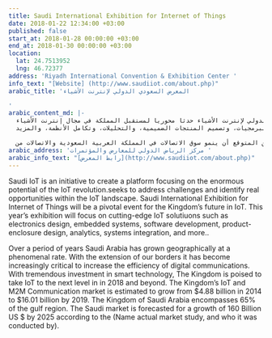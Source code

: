 ```yaml
---
title: Saudi International Exhibition for Internet of Things
date: 2018-01-22 12:34:00 +03:00
published: false
start_at: 2018-01-28 00:00:00 +03:00
end_at: 2018-01-30 00:00:00 +03:00
location:
  lat: 24.7513952
  lng: 46.72377
address: 'Riyadh International Convention & Exhibition Center '
info_text: "[Website] (http://www.saudiiot.com/about.php)"
arabic_title: 'المعرض السعودي الدولي لإنترنت الأشياء

'
arabic_content_md: |-
  إن مبادرة إنترنت الأشياء السعودية هي مبادرة لإنشاء منصة تركز على الإمكانات الهائلة التي تتيحها تقنيات إنقاذ الأشياء من أجل التصدي للتحديات وتحديد الفرص الحقيقية داخل المشهد المتعلق بإنترنت الأشياء. وسيكون المعرض السعودي الدولي لإنترنت الأشياء حدثا محوريا لمستقبل المملكة في مجال إنترنت الأشياء.
  وسيركز المعرض هذا العام على أحدث التقنيات، مثل تصميم الإلكترونيات، والأنظمة المدمجة، وتطوير البرمجيات، وتصميم المنتجات الضميمية، والتحليلات، وتكامل الأنظمة، والمزيد ..

  على مر السنين نمت المملكة العربية السعودية جغرافيا بمعدل هائل. ومع توسيع حدودنا أصبح من الأهمية بمكان زيادة كفاءة الاتصالات الرقمية. وبفضل الاستثمار الهائل في التكنولوجيا الذكية، تستعد المملكة إلى اتخاذ تقنيات عمليات إلى المستوى التالي في عام 2018 وما بعده. ومن المتوقع أن ينمو سوق الاتصالات في المملكة العربية السعودية والاتصالات من M8M من 4.88 مليار دولار في عام 2014 إلى 16.01 مليار دولار بحلول عام 2019. المملكة العربية السعودية تشمل 65٪ من منطقة الخليج. ومن المتوقع أن يبلغ نمو السوق السعودي 160 مليار دولار أمريكي بحلول عام 2025.
arabic_address: 'مركز الرياض الدولي للمعارض والمؤتمرات '
arabic_info_text: "[رابط المعرض](http://www.saudiiot.com/about.php)"
---
```


Saudi IoT is an initiative to create a platform focusing on the enormous potential of the IoT revolution.seeks to address challenges and identify real opportunities within the IoT landscape. Saudi International Exhibition for Internet of Things will be a pivotal event for the Kingdom’s future in IoT.
This year’s exhibition will focus on cutting-edge IoT solutiuons such as electronics design, embedded systems, software development, product-enclosure design, analytics, systems integration, and more..

Over a period of years Saudi Arabia has grown geographically at a phenomenal rate. With the extension of our borders it has become increasingly critical to increase the efficiency of digital communications. With tremendous investment in smart technology, The Kingdom is poised to take IoT to the next level in in 2018 and beyond. The Kingdom’s IoT and M2M Communication market is estimated to grow from $4.88 billion in 2014 to $16.01 billion by 2019. The Kingdom of Saudi Arabia encompasses 65% of the gulf region. The Saudi market is forecasted for a growth of 160 Billion US $ by 2025 according to the (Name actual market study, and who it was conducted by). 